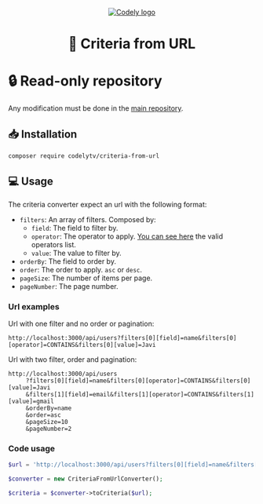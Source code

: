 <p align="center">
  <a href="https://codely.com">
    <picture>
      <source media="(prefers-color-scheme: dark)" srcset="https://codely.com/logo/codely_logo-dark.svg">
      <source media="(prefers-color-scheme: light)" srcset="https://codely.com/logo/codely_logo-light.svg">
      <img alt="Codely logo" src="https://codely.com/logo/codely_logo.svg">
    </picture>
  </a>
</p>

<h1 align="center">
  🎼 Criteria from URL
</h1>

# 🔒 Read-only repository
Any modification must be done in the [main repository](https://github.com/CodelyTV/php-criteria).

## 📥 Installation

```sh
composer require codelytv/criteria-from-url
```

## 💻 Usage

The criteria converter expect an url with the following format:
* `filters`: An array of filters. Composed by:
  - `field`: The field to filter by.
  - `operator`: The operator to apply. [You can see here](https://github.com/CodelyTV/php-criteria/tree/main/packages/criteria) the valid operators list.
  - `value`: The value to filter by.
* `orderBy`: The field to order by.
* `order`: The order to apply. `asc` or `desc`.
* `pageSize`: The number of items per page.
* `pageNumber`: The page number.

### Url examples
Url with one filter and no order or pagination:
```
http://localhost:3000/api/users?filters[0][field]=name&filters[0][operator]=CONTAINS&filters[0][value]=Javi
```

Url with two filter, order and pagination:
```
http://localhost:3000/api/users
     ?filters[0][field]=name&filters[0][operator]=CONTAINS&filters[0][value]=Javi
     &filters[1][field]=email&filters[1][operator]=CONTAINS&filters[1][value]=gmail
     &orderBy=name
     &order=asc
     &pageSize=10
     &pageNumber=2
```

### Code usage
```php
$url = 'http://localhost:3000/api/users?filters[0][field]=name&filters[0][operator]=CONTAINS&filters[0][value]=Javi';

$converter = new CriteriaFromUrlConverter();

$criteria = $converter->toCriteria($url);
```
